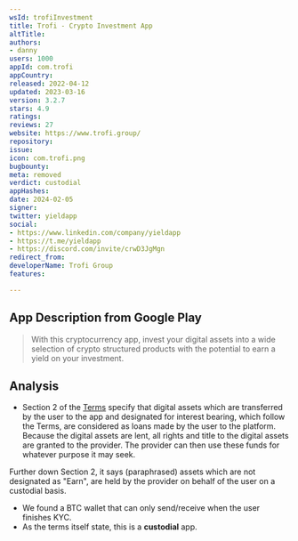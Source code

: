 ```yaml
---
wsId: trofiInvestment
title: Trofi - Crypto Investment App
altTitle: 
authors:
- danny
users: 1000
appId: com.trofi
appCountry: 
released: 2022-04-12
updated: 2023-03-16
version: 3.2.7
stars: 4.9
ratings: 
reviews: 27
website: https://www.trofi.group/
repository: 
issue: 
icon: com.trofi.png
bugbounty: 
meta: removed
verdict: custodial
appHashes: 
date: 2024-02-05
signer: 
twitter: yieldapp
social:
- https://www.linkedin.com/company/yieldapp
- https://t.me/yieldapp
- https://discord.com/invite/crwD3JgMgn
redirect_from: 
developerName: Trofi Group
features: 

---
```


## App Description from Google Play

> With this cryptocurrency app, invest your digital assets into a wide selection of crypto structured products with the potential to earn a yield on your investment. 

## Analysis 

- Section 2 of the [Terms](https://yield.app/terms-and-conditions) specify that digital assets which are transferred by the user to the app and designated for interest bearing, which follow the Terms, are considered as loans made by the user to the platform. Because the digital assets are lent, all rights and title to the digital assets are granted to the provider. The provider can then use these funds for whatever purpose it may seek. 

Further down Section 2, it says (paraphrased) assets which are not designated as "Earn", are held by the provider on behalf of the user on a custodial basis. 

- We found a BTC wallet that can only send/receive when the user finishes KYC. 
- As the terms itself state, this is a **custodial** app.



